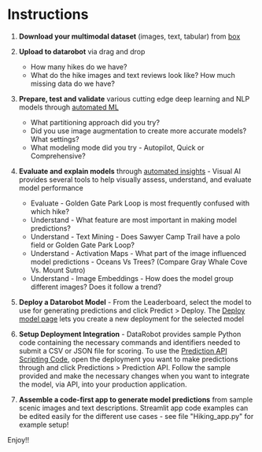 # Instructions

1. **Download your multimodal dataset** (images, text, tabular) from [box](https://datarobot.box.com/shared/static/bo4qqislafk6hmfuann84jbzcfnor2kk.zip)
2. **Upload to datarobot** via drag and drop
      - How many hikes do we have?
      - What do the hike images and text reviews look like? How much missing data do we have?
3. **Prepare, test and validate** various cutting edge deep learning and NLP models through [automated ML]( https://docs.datarobot.com/en/docs/modeling/build-models/build-basic/model-data.html)
      - What partitioning approach did you try?
      - Did you use image augmentation to create more accurate models? What settings?
      - What modeling mode did you try - Autopilot, Quick or Comprehensive?

4. **Evaluate and explain models** through [automated insights](https://docs.datarobot.com/en/docs/modeling/special-workflows/visual-ai/vai-insights.html) - Visual AI provides several tools to help visually assess, understand, and evaluate model performance
      - Evaluate - Golden Gate Park Loop is most frequently confused with which hike?
      - Understand - What feature are most important in making model predictions?
      - Understand - Text Mining - Does Sawyer Camp Trail have a polo field or Golden Gate Park Loop?
      - Understand - Activation Maps - What part of the image influenced model predictions - Oceans Vs Trees? (Compare Gray Whale Cove Vs. Mount Sutro)
      - Understand - Image Embeddings - How does the model group different images? Does it follow a trend?
5. **Deploy a Datarobot Model** - From the Leaderboard, select the model to use for generating predictions and click Predict > Deploy. The [Deploy model page](https://docs.datarobot.com/en/docs/mlops/deployment/deploy-methods/deploy-model.html) lets you create a new deployment for the selected model
6. **Setup Deployment Integration** - DataRobot provides sample Python code containing the necessary commands and identifiers needed to submit a CSV or JSON file for scoring. To use the [Prediction API Scripting Code](https://docs.datarobot.com/en/docs/mlops/deployment/deploy-pred/code-py.html), open the deployment you want to make predictions through and click Predictions > Prediction API. Follow the sample provided and make the necessary changes when you want to integrate the model, via API, into your production application.
7. **Assemble a code-first app to generate model predictions** from sample scenic images and text descriptions. Streamlit app code examples can be edited easily for the different use cases - see file "Hiking_app.py" for example setup!

Enjoy!!
